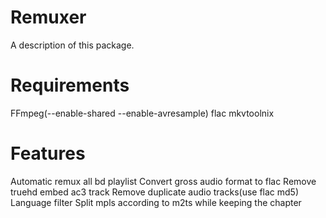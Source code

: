 # Remuxer

A description of this package.

# Requirements
FFmpeg(--enable-shared --enable-avresample)
flac
mkvtoolnix


# Features
Automatic remux all bd playlist
Convert gross audio format to flac
Remove truehd embed ac3 track
Remove duplicate audio tracks(use flac md5)
Language filter
Split mpls according to m2ts while keeping the chapter

